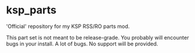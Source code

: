 # ksp_parts
'Official' repository for my KSP RSS/RO parts mod.

This part set is not meant to be release-grade. You probably will encounter bugs in your install. A lot of bugs.
No support will be provided.
